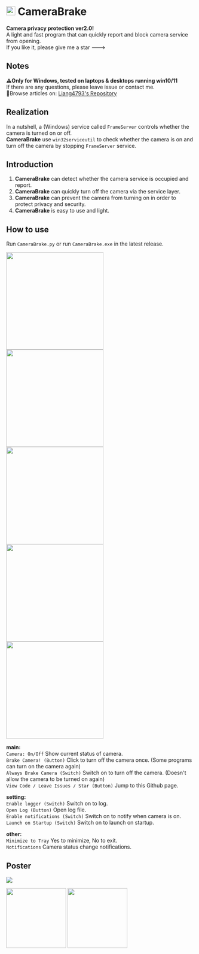 # <img src="https://s2.loli.net/2023/05/26/IlQH3gnayib7Yvz.png" style="height: 24px;"> CameraBrake
**Camera privacy protection ver2.0!**  
A light and fast program that can quickly report and block camera service from opening.  
If you like it, please give me a star --->  

## Notes
**⚠️Only for Windows, tested on laptops & desktops running win10/11**  
If there are any questions, please leave issue or contact me.  
🔗Browse articles on: [Liang4793's Repository](https://liang4793.github.io/docs/P002-doc.html)  

## Realization
In a nutshell, a (Windows) service called `FrameServer` controls whether the camera is turned on or off.  
**CameraBrake** use `win32serviceutil` to check whether the camera is on and turn off the camera by stopping `FrameServer` service.  

## Introduction
1. **CameraBrake** can detect whether the camera service is occupied and report.  
2. **CameraBrake** can quickly turn off the camera via the service layer.  
3. **CameraBrake** can prevent the camera from turning on in order to protect privacy and security.  
4. **CameraBrake** is easy to use and light.  

## How to use  
Run `CameraBrake.py` or run `CameraBrake.exe` in the latest release.  

<img src="https://s2.loli.net/2025/05/06/veXL6dUfZyxW2BG.png" style="width: 260px; height: auto"/>
<img src="https://s2.loli.net/2025/05/06/29ZBXIdO3DU4z5r.png" style="width: 260px; height: auto"/>

<img src="https://s2.loli.net/2025/02/06/9O3HTlVhwcJIy2b.png" style="width: 260px; height: auto"/>
<img src="https://s2.loli.net/2025/02/06/SFhI6osjXmzTdnZ.png" style="width: 260px; height: auto"/>

<img src="https://s2.loli.net/2025/02/06/4T5gXuZnSFJqiAl.png" style="width: 260px; height: auto"/>

**main:**  
`Camera: On/Off` Show current status of camera.  
`Brake Camera! (Button)` Click to turn off the camera once. (Some programs can turn on the camera again)  
`Always Brake Camera (Switch)` Switch on to turn off the camera. (Doesn't allow the camera to be turned on again)  
`View Code / Leave Issues / Star (Button)` Jump to this Github page.  

**setting:**  
`Enable logger (Switch)` Switch on to log.  
`Open Log (Button)` Open log file.  
`Enable notifications (Switch)` Switch on to notify when camera is on.  
`Launch on Startup (Switch)` Switch on to launch on startup.  

**other:**  
`Minimize to Tray` Yes to minimize, No to exit.  
`Notifications` Camera status change notifications.  

## Poster
<img src="https://s2.loli.net/2025/02/06/cGH4qPC2rg5YVXB.png" style="width: auto; height: auto"/>

<a href="https://liang4793.github.io/" target="_blank"><img src="https://s2.loli.net/2024/07/12/4FNfqDjn231UgIG.png" style="width: 160px; height: auto"></a>
<a href="https://liang4793.github.io/" target="_blank"><img src="https://s2.loli.net/2024/07/12/EGrRQfFSNcvqxdh.png" style="width: 160px; height: auto"></a>
